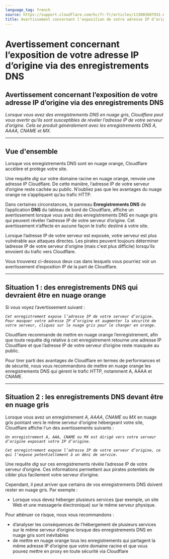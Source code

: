 ```yaml
---
language_tag: french
source: https://support.cloudflare.com/hc/fr-fr/articles/115003687931-Avertissement-concernant-l-exposition-de-votre-adresse-IP-d-origine-via-des-enregistrements-DNS
title: Avertissement concernant l’exposition de votre adresse IP d’origine via des enregistrements DNS
---
```


# Avertissement concernant l’exposition de votre adresse IP d’origine via des enregistrements DNS

## Avertissement concernant l’exposition de votre adresse IP d’origine via des enregistrements DNS

_Lorsque vous avez des enregistrements DNS en nuage gris, Cloudflare peut vous avertir qu'ils sont susceptibles de révéler l’adresse IP de votre serveur d’origine. Cela se produit généralement avec les enregistrements DNS A, AAAA, CNAME et MX._

___

## Vue d'ensemble

Lorsque vos enregistrements DNS sont en nuage orange, Cloudflare accélère et protège votre site.

Une requête _dig_ sur votre domaine racine en nuage orange, renvoie une adresse IP Cloudflare. De cette manière, l’adresse IP de votre serveur d’origine reste cachée au public. N’oubliez pas que les avantages du nuage orange ne s’appliquent qu’au trafic HTTP.

Dans certaines circonstances, le panneau **Enregistrements DNS** de l’application **DNS** du tableau de bord de Cloudflare, affiche un avertissement lorsque vous avez des enregistrements DNS en nuage gris qui peuvent révéler l’adresse IP de votre serveur d’origine. Cet avertissement n’affecte en aucune façon le trafic destiné à votre site.

Lorsque l’adresse IP de votre serveur est exposée, votre serveur est plus vulnérable aux attaques directes. Les pirates peuvent toujours déterminer ladresse IP de votre serveur d'origine (mais c'est plus difficile) lorsqu'ils envoient du trafic vers Cloudflare.

Vous trouverez ci-dessous deux cas dans lesquels vous pourriez voir un avertissement d’exposition IP de la part de Cloudflare.

___

## Situation 1 : des enregistrements DNS qui devraient être en nuage orange

Si vous voyez l’avertissement suivant :

_`Cet enregistrement expose l’adresse IP de votre serveur d’origine. Pour masquer votre adresse IP d’origine et augmenter la sécurité de votre serveur, cliquez sur le nuage gris pour le changer en orange.`_

Cloudflare recommande de mettre en nuage orange l’enregistrement, afin que toute requête dig relative à cet enregistrement retourne une adresse IP Cloudflare et que l’adresse IP de votre serveur d’origine reste masquée au public.

Pour tirer parti des avantages de Cloudflare en termes de performances et de sécurité, nous vous recommandons de mettre en nuage orange les enregistrements DNS qui gèrent le trafic HTTP, notamment A, AAAA et CNAME.

___

## Situation 2 : les enregistrements DNS devant être en nuage gris

Lorsque vous avez un enregistrement _A_, _AAAA_, _CNAME_ ou _MX_ en nuage gris pointant vers le même serveur d'origine hébergeant votre site, Cloudflare affiche l'un des avertissements suivants :

_`Un enregistrement A, AAA, CNAME ou MX est dirigé vers votre serveur d’origine exposant votre IP d’origine.`_

_`Cet enregistrement expose l’adresse IP de votre serveur d’origine, ce qui l’expose potentiellement à un déni de service.`_

Une requête _dig_ sur ces enregistrements révèle l’adresse IP de votre serveur d’origine. Ces informations permettent aux pirates potentiels de cibler plus facilement votre serveur d’origine.

Cependant, il peut arriver que certains de vos enregistrements DNS doivent rester en nuage gris. Par exemple :

-   Lorsque vous devez héberger plusieurs services (par exemple, un site Web et une messagerie électronique) sur le même serveur physique.

Pour atténuer ce risque, nous vous recommandons :

-   d’analyser les conséquences de l’hébergement de plusieurs services sur le même serveur d’origine lorsque des enregistrements DNS en nuage gris sont inévitables
-   de mettre en nuage orange tous les enregistrements qui partagent la même adresse IP d’origine que votre domaine racine et que vous pouvez mettre en proxy en toute sécurité via Cloudflare
